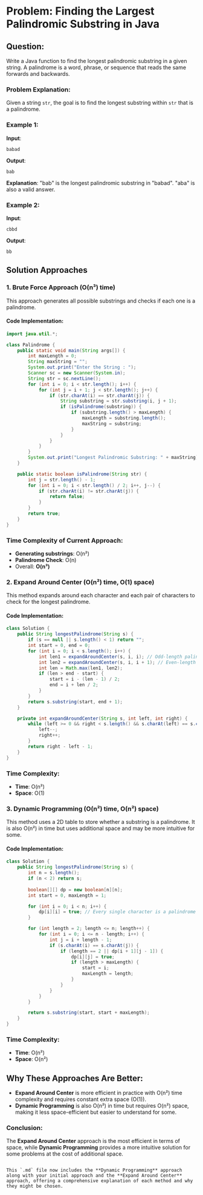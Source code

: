 
# Problem: Finding the Largest Palindromic Substring in Java

## Question:
Write a Java function to find the longest palindromic substring in a given string. A palindrome is a word, phrase, or sequence that reads the same forwards and backwards.

### Problem Explanation:
Given a string `str`, the goal is to find the longest substring within `str` that is a palindrome.

### Example 1:
**Input**: 
```
babad
```
**Output**: 
```
bab
```
**Explanation**: "bab" is the longest palindromic substring in "babad". "aba" is also a valid answer.

### Example 2:
**Input**: 
```
cbbd
```
**Output**: 
```
bb
```

## Solution Approaches

### 1. Brute Force Approach (O(n³) time)
This approach generates all possible substrings and checks if each one is a palindrome.

#### Code Implementation:
```java
import java.util.*;

class Palindrome {
    public static void main(String args[]) {
        int maxLength = 0;
        String maxString = "";
        System.out.print("Enter the String : ");
        Scanner sc = new Scanner(System.in);
        String str = sc.nextLine();
        for (int i = 0; i < str.length(); i++) {
            for (int j = i + 1; j < str.length(); j++) {
                if (str.charAt(i) == str.charAt(j)) {
                    String substring = str.substring(i, j + 1);
                    if (isPalindrome(substring)) {
                        if (substring.length() > maxLength) {
                            maxLength = substring.length();
                            maxString = substring;
                        }
                    }
                }
            }
        }
        System.out.print("Longest Palindromic Substring: " + maxString);
    }

    public static boolean isPalindrome(String str) {
        int j = str.length() - 1;
        for (int i = 0; i < str.length() / 2; i++, j--) {
            if (str.charAt(i) != str.charAt(j)) {
                return false;
            }
        }
        return true;
    }
}
```

### Time Complexity of Current Approach:
- **Generating substrings**: O(n²)
- **Palindrome Check**: O(n)
- Overall: **O(n³)**

### 2. Expand Around Center (O(n²) time, O(1) space)
This method expands around each character and each pair of characters to check for the longest palindrome.

#### Code Implementation:
```java
class Solution {
    public String longestPalindrome(String s) {
        if (s == null || s.length() < 1) return "";
        int start = 0, end = 0;
        for (int i = 0; i < s.length(); i++) {
            int len1 = expandAroundCenter(s, i, i); // Odd-length palindromes
            int len2 = expandAroundCenter(s, i, i + 1); // Even-length palindromes
            int len = Math.max(len1, len2);
            if (len > end - start) {
                start = i - (len - 1) / 2;
                end = i + len / 2;
            }
        }
        return s.substring(start, end + 1);
    }

    private int expandAroundCenter(String s, int left, int right) {
        while (left >= 0 && right < s.length() && s.charAt(left) == s.charAt(right)) {
            left--;
            right++;
        }
        return right - left - 1;
    }
}
```

### Time Complexity:
- **Time**: O(n²)
- **Space**: O(1)

### 3. Dynamic Programming (O(n²) time, O(n²) space)
This method uses a 2D table to store whether a substring is a palindrome. It is also O(n²) in time but uses additional space and may be more intuitive for some.

#### Code Implementation:
```java
class Solution {
    public String longestPalindrome(String s) {
        int n = s.length();
        if (n < 2) return s;
        
        boolean[][] dp = new boolean[n][n];
        int start = 0, maxLength = 1;

        for (int i = 0; i < n; i++) {
            dp[i][i] = true; // Every single character is a palindrome
        }

        for (int length = 2; length <= n; length++) {
            for (int i = 0; i <= n - length; i++) {
                int j = i + length - 1;
                if (s.charAt(i) == s.charAt(j)) {
                    if (length == 2 || dp[i + 1][j - 1]) {
                        dp[i][j] = true;
                        if (length > maxLength) {
                            start = i;
                            maxLength = length;
                        }
                    }
                }
            }
        }

        return s.substring(start, start + maxLength);
    }
}
```

### Time Complexity:
- **Time**: O(n²)
- **Space**: O(n²)

## Why These Approaches Are Better:
- **Expand Around Center** is more efficient in practice with O(n²) time complexity and requires constant extra space (O(1)).
- **Dynamic Programming** is also O(n²) in time but requires O(n²) space, making it less space-efficient but easier to understand for some.

### Conclusion:
The **Expand Around Center** approach is the most efficient in terms of space, while **Dynamic Programming** provides a more intuitive solution for some problems at the cost of additional space.
```

This `.md` file now includes the **Dynamic Programming** approach along with your initial approach and the **Expand Around Center** approach, offering a comprehensive explanation of each method and why they might be chosen.